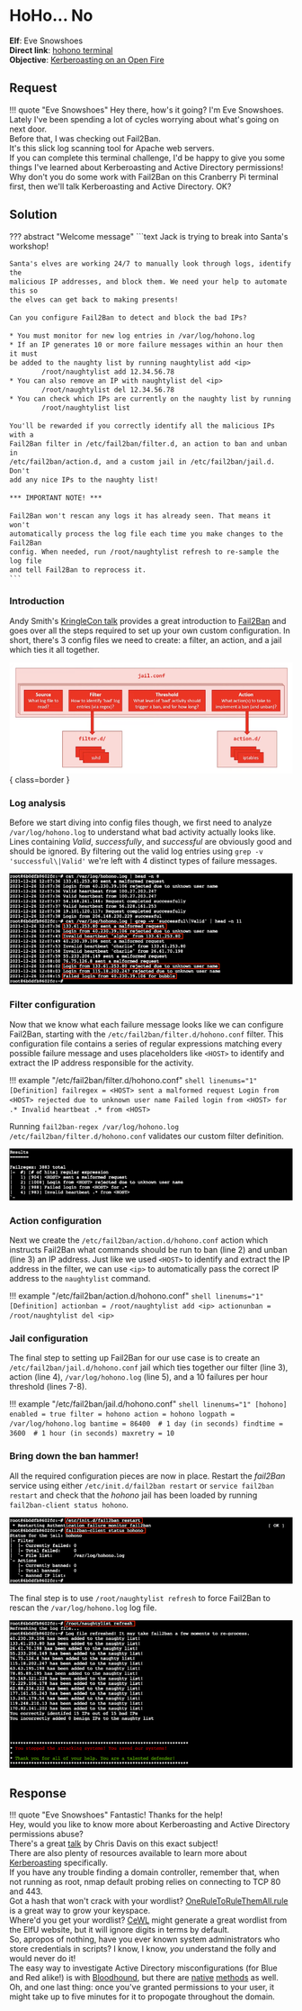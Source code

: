 # HoHo... No

**Elf**: Eve Snowshoes<br/>
**Direct link**: [hohono terminal](https://docker2021.kringlecon.com/?challenge=hohono&id=8201c30c-a2f3-453b-a5fa-80016ee7cd7e)<br/>
**Objective**: [Kerberoasting on an Open Fire](../objectives/o8.md)


## Request

!!! quote "Eve Snowshoes"
    Hey there, how's it going? I'm Eve Snowshoes.<br/>
    Lately I've been spending a lot of cycles worrying about what's going on next door.<br/>
    Before that, I was checking out Fail2Ban.<br/>
    It's this slick log scanning tool for Apache web servers.<br/>
    If you can complete this terminal challenge, I'd be happy to give you some things I've learned about Kerberoasting and Active Directory permissions!<br/>
    Why don't you do some work with Fail2Ban on this Cranberry Pi terminal first, then we'll talk Kerberoasting and Active Directory. OK?


## Solution

??? abstract "Welcome message"
    ```text
    Jack is trying to break into Santa's workshop!

    Santa's elves are working 24/7 to manually look through logs, identify the
    malicious IP addresses, and block them. We need your help to automate this so
    the elves can get back to making presents!

    Can you configure Fail2Ban to detect and block the bad IPs?

    * You must monitor for new log entries in /var/log/hohono.log
    * If an IP generates 10 or more failure messages within an hour then it must
    be added to the naughty list by running naughtylist add <ip>
            /root/naughtylist add 12.34.56.78
    * You can also remove an IP with naughtylist del <ip>
            /root/naughtylist del 12.34.56.78
    * You can check which IPs are currently on the naughty list by running
            /root/naughtylist list

    You'll be rewarded if you correctly identify all the malicious IPs with a
    Fail2Ban filter in /etc/fail2ban/filter.d, an action to ban and unban in
    /etc/fail2ban/action.d, and a custom jail in /etc/fail2ban/jail.d. Don't
    add any nice IPs to the naughty list!

    *** IMPORTANT NOTE! ***

    Fail2Ban won't rescan any logs it has already seen. That means it won't
    automatically process the log file each time you make changes to the Fail2Ban
    config. When needed, run /root/naughtylist refresh to re-sample the log file
    and tell Fail2Ban to reprocess it.
    ```

### Introduction

Andy Smith's [KringleCon talk](https://www.youtube.com/watch?v=Fwv2-uV6e5I) provides a great introduction to [Fail2Ban](https://www.fail2ban.org/wiki/index.php/Main_Page) and goes over all the steps required to set up your own custom configuration. In short, there's 3 config files we need to create: a filter, an action, and a jail which ties it all together.

![Fail2Ban configuraton](../img/hints/h8/fail2ban_config.png){ class=border }


### Log analysis

Before we start diving into config files though, we first need to analyze `/var/log/hohono.log` to understand what bad activity actually looks like. Lines containing *Valid*, *successfully*, and *successful* are obviously good and should be ignored. By filtering out the valid log entries using `grep -v 'successful\|Valid'` we're left with 4 distinct types of failure messages. 

![Log analysis](../img/hints/h8/log_analysis.png)


### Filter configuration

Now that we know what each failure message looks like we can configure Fail2Ban, starting with the `/etc/fail2ban/filter.d/hohono.conf` filter. This configuration file contains a series of regular expressions matching every possible failure message and uses placeholders like `<HOST>` to identify and extract the IP address responsible for the activity.

!!! example "/etc/fail2ban/filter.d/hohono.conf"
    ```shell linenums="1"
    [Definition]
    failregex = <HOST> sent a malformed request
                Login from <HOST> rejected due to unknown user name
                Failed login from <HOST> for .*
                Invalid heartbeat .* from <HOST>
    ```

Running `fail2ban-regex /var/log/hohono.log /etc/fail2ban/filter.d/hohono.conf` validates our custom filter definition.

![Check regex](../img/hints/h8/check_regex.png)


### Action configuration

Next we create the `/etc/fail2ban/action.d/hohono.conf` action which instructs Fail2Ban what commands should be run to ban (line 2) and unban (line 3) an IP address. Just like we used `<HOST>` to identify and extract the IP address in the filter, we can use `<ip>` to automatically pass the correct IP address to the `naughtylist`  command.

!!! example "/etc/fail2ban/action.d/hohono.conf"
    ```shell linenums="1"
    [Definition]
    actionban = /root/naughtylist add <ip>
    actionunban = /root/naughtylist del <ip>
    ```


### Jail configuration

The final step to setting up Fail2Ban for our use case is to create an `/etc/fail2ban/jail.d/hohono.conf` jail which ties together our filter (line 3), action (line 4), `/var/log/hohono.log` (line 5), and a 10 failures per hour threshold (lines 7-8).

!!! example "/etc/fail2ban/jail.d/hohono.conf"
    ```shell linenums="1"
    [hohono]
    enabled = true
    filter = hohono
    action = hohono
    logpath = /var/log/hohono.log
    bantime = 86400  # 1 day (in seconds)
    findtime = 3600  # 1 hour (in seconds)
    maxretry = 10
    ```


### Bring down the ban hammer!

All the required configuration pieces are now in place. Restart the *fail2Ban* service using either `/etc/init.d/fail2ban restart` or `service fail2ban restart` and check that the *hohono* jail has been loaded by running `fail2ban-client status hohono`.

![Service restart](../img/hints/h8/service_restart.png)

The final step is to use `/root/naughtylist refresh` to force Fail2Ban to rescan the `/var/log/hohono.log` log file.

![Refresh](../img/hints/h8/refresh.png)


## Response

!!! quote "Eve Snowshoes"
    Fantastic! Thanks for the help!<br/>
    Hey, would you like to know more about Kerberoasting and Active Directory permissions abuse?<br/>
    There's a great [talk](https://www.youtube.com/watch?v=iMh8FTzepU4) by Chris Davis on this exact subject!<br/>
    There are also plenty of resources available to learn more about [Kerberoasting](https://gist.github.com/TarlogicSecurity/2f221924fef8c14a1d8e29f3cb5c5c4a) specifically.<br/>
    If you have any trouble finding a domain controller, remember that, when not running as root, nmap default probing relies on connecting to TCP 80 and 443.<br/>
    Got a hash that won't crack with your wordlist? [OneRuleToRuleThemAll.rule](https://github.com/NotSoSecure/password_cracking_rules) is a great way to grow your keyspace.<br/>
    Where'd you get your wordlist? [CeWL](https://github.com/digininja/CeWL) might generate a great wordlist from the ElfU website, but it will ignore digits in terms by default.<br/>
    So, apropos of nothing, have you ever known system administrators who store credentials in scripts? I know, I know, *you* understand the folly and would never do it!<br/>
    The easy way to investigate Active Directory misconfigurations (for Blue and Red alike!) is with [Bloodhound](https://github.com/BloodHoundAD/BloodHound), but there are [native](https://social.technet.microsoft.com/Forums/en-US/df3bfd33-c070-4a9c-be98-c4da6e591a0a/forum-faq-using-powershell-to-assign-permissions-on-active-directory-objects?forum=winserverpowershell) [methods](https://www.specterops.io/assets/resources/an_ace_up_the_sleeve.pdf) as well.<br/>
    Oh, and one last thing: once you've granted permissions to your user, it might take up to five minutes for it to propogate throughout the domain.
